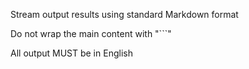 Stream output results using standard Markdown format

Do not wrap the main content with "```"

All output MUST be in English
